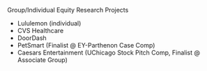 Group/Individual Equity Research Projects

- Lululemon (individual)
- CVS Healthcare
- DoorDash
- PetSmart (Finalist @ EY-Parthenon Case Comp)
- Caesars Entertainment (UChicago Stock Pitch Comp, Finalist @ Associate Group)

